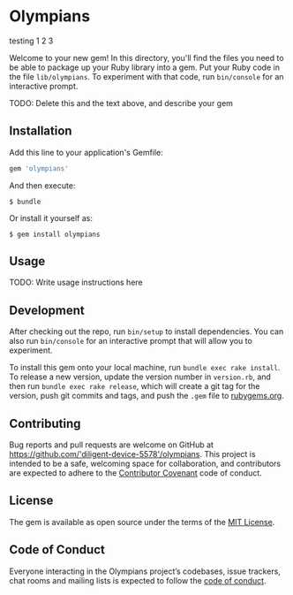 # Olympians

testing 1 2 3

Welcome to your new gem! In this directory, you'll find the files you need to be able to package up your Ruby library into a gem. Put your Ruby code in the file `lib/olympians`. To experiment with that code, run `bin/console` for an interactive prompt.

TODO: Delete this and the text above, and describe your gem

## Installation

Add this line to your application's Gemfile:

```ruby
gem 'olympians'
```

And then execute:

    $ bundle

Or install it yourself as:

    $ gem install olympians

## Usage

TODO: Write usage instructions here

## Development

After checking out the repo, run `bin/setup` to install dependencies. You can also run `bin/console` for an interactive prompt that will allow you to experiment.

To install this gem onto your local machine, run `bundle exec rake install`. To release a new version, update the version number in `version.rb`, and then run `bundle exec rake release`, which will create a git tag for the version, push git commits and tags, and push the `.gem` file to [rubygems.org](https://rubygems.org).

## Contributing

Bug reports and pull requests are welcome on GitHub at https://github.com/'diligent-device-5578'/olympians. This project is intended to be a safe, welcoming space for collaboration, and contributors are expected to adhere to the [Contributor Covenant](http://contributor-covenant.org) code of conduct.

## License

The gem is available as open source under the terms of the [MIT License](https://opensource.org/licenses/MIT).

## Code of Conduct

Everyone interacting in the Olympians project’s codebases, issue trackers, chat rooms and mailing lists is expected to follow the [code of conduct](https://github.com/'diligent-device-5578'/olympians/blob/master/CODE_OF_CONDUCT.md).
